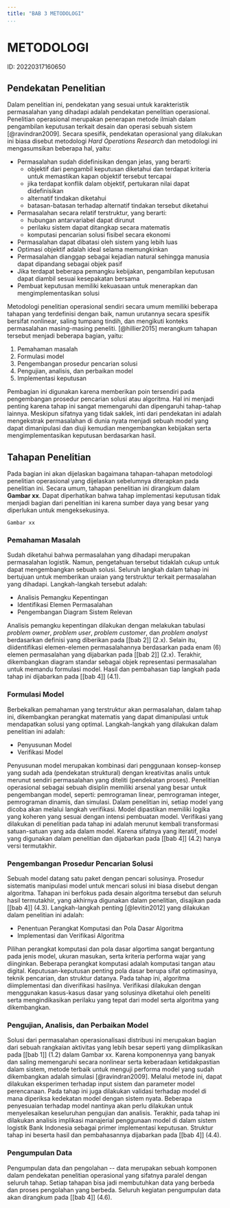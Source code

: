 ```yaml
---
title: "BAB 3 METODOLOGI"
...
```


# METODOLOGI
ID: 20220317160650

## Pendekatan Penelitian
Dalam penelitian ini, pendekatan yang sesuai untuk karakteristik permasalahan yang dihadapi adalah pendekatan penelitian operasional. Penelitian operasional merupakan penerapan metode ilmiah dalam pengambilan keputusan terkait desain dan operasi sebuah sistem [@ravindran2009]. Secara spesifik, pendekatan operasional yang dilakukan ini biasa disebut metodologi *Hard Operations Research* dan metodologi ini mengasumsikan beberapa hal, yaitu:
- Permasalahan sudah didefinisikan dengan jelas, yang berarti:
  - objektif dari pengambil keputusan diketahui dan terdapat kriteria untuk memastikan kapan objektif tersebut tercapai
  - jika terdapat konflik dalam objektif, pertukaran nilai dapat didefinisikan
  - alternatif tindakan diketahui
  - batasan-batasan terhadap alternatif tindakan tersebut diketahui
- Permasalahan secara relatif terstruktur, yang berarti:
  - hubungan antarvariabel dapat dirunut
  - perilaku sistem dapat ditangkap secara matematis
  - komputasi pencarian solusi fisibel secara ekonomi
- Permasalahan dapat dibatasi oleh sistem yang lebih luas
- Optimasi objektif adalah ideal selama memungkinkan
- Permasalahan dianggap sebagai kejadian natural sehingga manusia dapat dipandang sebagai objek pasif
- Jika terdapat beberapa pemangku kebijakan, pengambilan keputusan dapat diambil sesuai kesepakatan bersama
- Pembuat keputusan memiliki kekuasaan untuk menerapkan dan mengimplementasikan solusi

Metodologi penelitian operasional sendiri secara umum memiliki beberapa tahapan yang terdefinisi dengan baik, namun urutannya secara spesifik bersifat nonlinear, saling tumpang tindih, dan mengikuti konteks permasalahan masing-masing peneliti. [@hillier2015] merangkum tahapan tersebut menjadi beberapa bagian, yaitu:

1. Pemahaman masalah
2. Formulasi model
3. Pengembangan prosedur pencarian solusi
4. Pengujian, analisis, dan perbaikan model
5. Implementasi keputusan

Pembagian ini digunakan karena memberikan poin tersendiri pada pengembangan prosedur pencarian solusi atau algoritma. Hal ini menjadi penting karena tahap ini sangat memengaruhi dan dipengaruhi tahap-tahap lainnya. Meskipun sifatnya yang tidak saklek, inti dari pendekatan ini adalah mengekstrak permasalahan di dunia nyata menjadi sebuah model yang dapat dimanipulasi dan diuji kemudian mengembangkan kebijakan serta mengimplementasikan keputusan berdasarkan hasil.

## Tahapan Penelitian
Pada bagian ini akan dijelaskan bagaimana tahapan-tahapan metodologi penelitian operasional yang dijelaskan sebelumnya diterapkan pada penelitian ini. Secara umum, tahapan penelitian ini dirangkum dalam **Gambar xx**. Dapat diperhatikan bahwa tahap implementasi keputusan tidak menjadi bagian dari penelitian ini karena sumber daya yang besar yang diperlukan untuk mengeksekusinya.

`Gambar xx`

### Pemahaman Masalah
Sudah diketahui bahwa permasalahan yang dihadapi merupakan permasalahan logistik. Namun, pengetahuan tersebut tidaklah cukup untuk dapat mengembangkan sebuah solusi. Seluruh langkah dalam tahap ini bertujuan untuk memberikan uraian yang terstruktur terkait permasalahan yang dihadapi. Langkah-langkah tersebut adalah:
- Analisis Pemangku Kepentingan
- Identifikasi Elemen Permasalahan
- Pengembangan Diagram Sistem Relevan

Analisis pemangku kepentingan dilakukan dengan melakukan tabulasi *problem owner*, *problem user*, *problem customer*, dan *problem analyst* berdasarkan definisi yang diberikan pada [[bab 2]] (2.x). Selain itu, diidentifikasi elemen-elemen permasalahannya berdasarkan pada enam (6) elemen permasalahan yang dijabarkan pada [[bab 2]] (2.x). Terakhir, dikembangkan diagram standar sebagai objek representasi permasalahan untuk memandu formulasi model. Hasil dan pembahasan tiap langkah pada tahap ini dijabarkan pada [[bab 4]] (4.1).

### Formulasi Model
Berbekalkan pemahaman yang terstruktur akan permasalahan, dalam tahap ini, dikembangkan perangkat matematis yang dapat dimanipulasi untuk mendapatkan solusi yang optimal. Langkah-langkah yang dilakukan dalam penelitian ini adalah:
- Penyusunan Model
- Verifikasi Model

Penyusunan model merupakan kombinasi dari penggunaan konsep-konsep yang sudah ada (pendekatan struktural) dengan kreativitas analis untuk merunut sendiri permasalahan yang diteliti (pendekatan proses). Penelitian operasional sebagai sebuah disiplin memiliki arsenal yang besar untuk pengembangan model, seperti: pemrograman linear, pemrograman integer, pemrograman dinamis, dan simulasi. Dalam penelitian ini, setiap model yang dicoba akan melalui langkah verifikasi. Model dipastikan memiliki logika yang koheren yang sesuai dengan intensi pembuatan model. Verifikasi yang dilakukan di penelitian pada tahap ini adalah merunut kembali transformasi satuan-satuan yang ada dalam model. Karena sifatnya yang iteratif, model yang digunakan dalam penelitian dan dijabarkan pada [[bab 4]] (4.2) hanya versi termutakhir.

### Pengembangan Prosedur Pencarian Solusi
Sebuah model datang satu paket dengan pencari solusinya. Prosedur sistematis manipulasi model untuk mencari solusi ini biasa disebut dengan algoritma. Tahapan ini berfokus pada desain algoritma tersebut dan seluruh hasil termutakhir, yang akhirnya digunakan dalam penelitian, disajikan pada [[bab 4]] (4.3). Langkah-langkah penting [@levitin2012] yang dilakukan dalam penelitian ini adalah:
- Penentuan Perangkat Komputasi dan Pola Dasar Algoritma
- Implementasi dan Verifikasi Algoritma

Pilihan perangkat komputasi dan pola dasar algortima sangat bergantung pada jenis model, ukuran masukan, serta kriteria performa wajar yang diinginkan. Beberapa perangkat komputasi adalah komputasi tangan atau digital. Keputusan-keputusan penting pola dasar berupa sifat optimasinya, teknik pencarian, dan struktur datanya. Pada tahap ini, algoritma diimplementasi dan diverifikasi hasilnya. Verifikasi dilakukan dengan menggunakan kasus-kasus dasar yang solusinya diketahui oleh peneliti serta mengindikasikan perilaku yang tepat dari model serta algoritma yang dikembangkan.

### Pengujian, Analisis, dan Perbaikan Model
Solusi dari permasalahan operasionalisasi distribusi ini merupakan bagian dari sebuah rangkaian aktivitas yang lebih besar seperti yang diimplikasikan pada [[bab 1]] (1.2) dalam Gambar xx. Karena komponennya yang banyak dan saling memengaruhi secara nonlinear serta keberadaan ketidakpastian dalam sistem, metode terbaik untuk menguji performa model yang sudah dikembangkan adalah simulasi [@ravindran2009]. Melalui metode ini, dapat dilakukan eksperimen terhadap input sistem dan parameter model perencanaan. Pada tahap ini juga dilakukan validasi terhadap model di mana diperiksa kedekatan model dengan sistem nyata. Beberapa penyesuaian terhadap model nantinya akan perlu dilakukan untuk menyelesaikan keseluruhan pengujian dan analisis. Terakhir, pada tahap ini dilakukan analisis implikasi manajerial penggunaan model di dalam sistem logistik Bank Indonesia sebagai primer implementasi keputusan. Struktur tahap ini beserta hasil dan pembahasannya dijabarkan pada [[bab 4]] (4.4).

### Pengumpulan Data
Pengumpulan data dan pengolahan -- data merupakan sebuah komponen dalam pendekatan penelitian operasional yang sifatnya paralel dengan seluruh tahap. Setiap tahapan bisa jadi membutuhkan data yang berbeda dan proses pengolahan yang berbeda. Seluruh kegiatan pengumpulan data akan dirangkum pada [[bab 4]] (4.6).